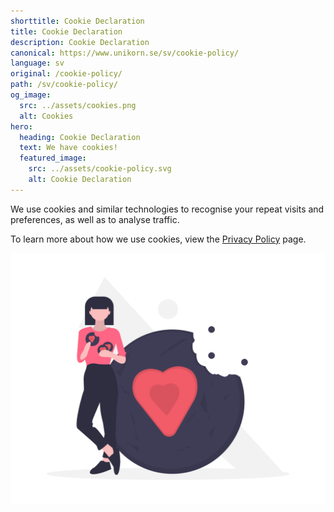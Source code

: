 ```yaml
---
shorttitle: Cookie Declaration
title: Cookie Declaration
description: Cookie Declaration
canonical: https://www.unikorn.se/sv/cookie-policy/
language: sv
original: /cookie-policy/
path: /sv/cookie-policy/
og_image:
  src: ../assets/cookies.png
  alt: Cookies
hero:
  heading: Cookie Declaration
  text: We have cookies!
  featured_image:
    src: ../assets/cookie-policy.svg
    alt: Cookie Declaration
---
```

We use cookies and similar technologies to recognise your repeat visits and preferences, as well as to analyse traffic.

To learn more about how we use cookies, view the [Privacy Policy](https://unikorn.se/sv/privacy-policy) page. 

![cookies](../assets/cookies.png)